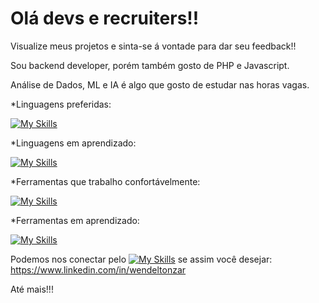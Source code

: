# Olá devs e recruiters!!

Visualize meus projetos e sinta-se á vontade para dar seu feedback!!

Sou backend developer, porém também gosto de PHP e Javascript.
 
Análise de Dados, ML e IA é algo que gosto de estudar nas horas vagas.

*Linguagens preferidas:

[![My Skills](https://skillicons.dev/icons?i=java,mysql,php,html,css)](https://skillicons.dev)

*Linguagens em aprendizado:

[![My Skills](https://skillicons.dev/icons?i=python,javascript,cs,dotnet)](https://skillicons.dev)

*Ferramentas que trabalho confortávelmente:

[![My Skills](https://skillicons.dev/icons?i=spring,postman,postgres,git,github,eclipse,idea,vscode,visualstudio,intelij)](https://skillicons.dev)

*Ferramentas em aprendizado:

[![My Skills](https://skillicons.dev/icons?i=react,docker,aws,materialui,jquery,linux,nodejs)](https://skillicons.dev)

Podemos nos conectar pelo  [![My Skills](https://skillicons.dev/icons?i=linkedin)](https://skillicons.dev)  se assim você desejar: https://www.linkedin.com/in/wendeltonzar 

Até mais!!!
